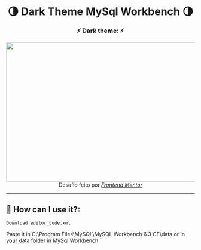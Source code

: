 <!-- Começo/ Apresentação -->
<h1 align="center">🌗 Dark Theme MySql Workbench 🌗</h1>
<h3 align="center"> ⚡ Dark theme: ⚡</h3>

<!-- Imagens do Projeto -->
<div align="center">
<img width="584px" height="372px" src="img.png"/> <br>
<!-- Atribuições-->
Desafio feito por <a href="https://www.frontendmentor.io/challenges/calculator-app-9lteq5N29"><em>Frontend Mentor</em></a>
</div>

<hr></hr>    
    
<h2 align="left">🤔  How can I use it?:</h2>

```
Download editor_code.xml
```

<p>Paste it in C:\Program Files\MySQL\MySQL Workbench 6.3 CE\data or in your data folder in MySql Workbench</p>
